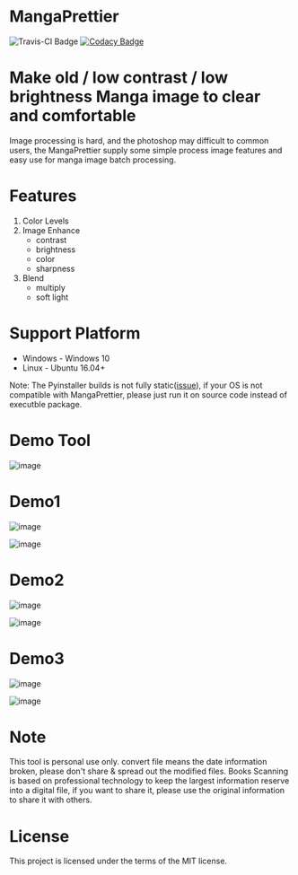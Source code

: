 # MangaPrettier

![Travis-CI Badge](https://travis-ci.org/zmcx16/MangaPrettier.svg?branch=master)  [![Codacy Badge](https://api.codacy.com/project/badge/Grade/89de3de3b92c4b31aaea413754a32894)](https://app.codacy.com/manual/zmcx16/MangaPrettier?utm_source=github.com&utm_medium=referral&utm_content=zmcx16/MangaPrettier&utm_campaign=Badge_Grade_Dashboard)


# Make old / low contrast / low brightness Manga image to clear and comfortable
Image processing is hard, and the photoshop may difficult to common users, the MangaPrettier supply some simple process image features and easy use for manga image batch processing.

# Features
1. Color Levels
2. Image Enhance
   * contrast
   * brightness
   * color
   * sharpness
3. Blend
   * multiply
   * soft light

# Support Platform 
  * Windows - Windows 10
  * Linux   - Ubuntu 16.04+
  
Note: The Pyinstaller builds is not fully static([issue](https://stackoverflow.com/questions/17654363/pyinstaller-glibc-2-15-not-found)), if your OS is not compatible with MangaPrettier, please just run it on source code instead of executble package.

# Demo Tool
![image](https://github.com/zmcx16/MangaPrettier/blob/master/demo/demo.gif)

# Demo1
![image](https://github.com/zmcx16/MangaPrettier/blob/master/demo/YU-GI-OH.jpg)

![image](https://github.com/zmcx16/MangaPrettier/blob/master/demo/YU-GI-OH-soft-light.png)

# Demo2
![image](https://github.com/zmcx16/MangaPrettier/blob/master/demo/MachikadoMazoku_02.jpg)

![image](https://github.com/zmcx16/MangaPrettier/blob/master/demo/MachikadoMazoku_02-color-levels.jpg)

# Demo3
![image](https://github.com/zmcx16/MangaPrettier/blob/master/demo/MachikadoMazoku_00.jpg)

![image](https://github.com/zmcx16/MangaPrettier/blob/master/demo/MachikadoMazoku_00-blend-enhance.jpg)


# Note
This tool is personal use only. convert file means the date information broken, please don't share & spread out the modified files.
Books Scanning is based on professional technology to keep the largest information reserve into a digital file, if you want to share it, please use the original information to share it with others.


# License
This project is licensed under the terms of the MIT license.
